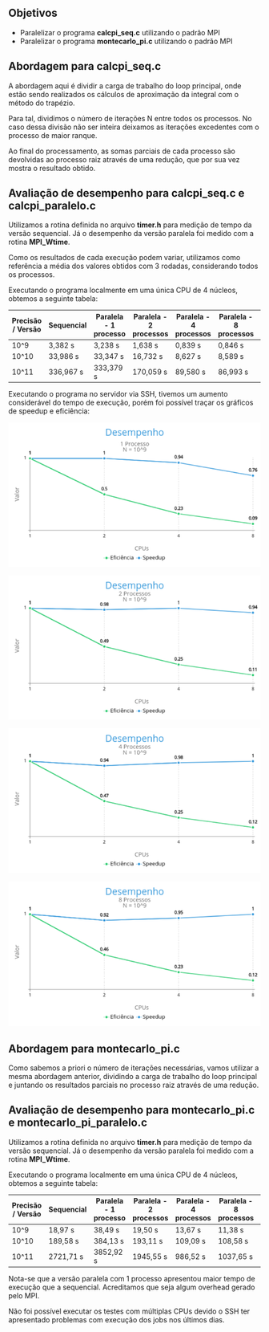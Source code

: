 ## Objetivos

- Paralelizar o programa **calcpi_seq.c** utilizando o padrão MPI
- Paralelizar o programa **montecarlo_pi.c** utilizando o padrão MPI

## Abordagem para calcpi_seq.c

A abordagem aqui é dividir a carga de trabalho do loop principal, onde estão sendo realizados os cálculos de aproximação da integral com o método do trapézio.

Para tal, dividimos o número de iterações N entre todos os processos. No caso dessa divisão não ser inteira deixamos as iterações excedentes com o processo de maior ranque.

Ao final do processamento, as somas parciais de cada processo são devolvidas ao processo raiz através de uma redução, que por sua vez mostra o resultado obtido.

## Avaliação de desempenho para calcpi_seq.c e calcpi_paralelo.c

Utilizamos a rotina definida no arquivo **timer.h** para medição de tempo da versão sequencial. Já o desempenho da versão paralela foi medido com a rotina **MPI_Wtime**.

Como os resultados de cada execução podem variar, utilizamos como referência a média dos valores obtidos com 3 rodadas, considerando todos os processos.

Executando o programa localmente em uma única CPU de 4 núcleos, obtemos a seguinte tabela:

| Precisão / Versão | Sequencial | Paralela - 1 processo | Paralela - 2 processos | Paralela - 4 processos | Paralela - 8 processos | Paralela - 12 processos | Paralela - 16 processos |
|-------------------|------------|-----------------------|------------------------|------------------------|------------------------|-------------------------|-------------------------|
| 10^9              | 3,382 s    | 3,238 s               | 1,638 s                | 0,839 s                | 0,846 s                | 0,824 s                 | 0,847 s                 |
| 10^10             | 33,986 s   | 33,347 s              | 16,732 s               | 8,627 s                | 8,589 s                | 8,776 s                 | 8,491 s                 |
| 10^11             | 336,967 s  | 333,379 s             | 170,059 s              | 89,580 s               | 86,993 s               | 86,485 s                | 87,040 s                |

Executando o programa no servidor via SSH, tivemos um aumento considerável do tempo de execução, porém foi possível traçar os gráficos de speedup e eficiência:

![](images/calcpi_1e9_1p.png)

![](images/calcpi_1e9_2p.png)

![](images/calcpi_1e9_4p.png)

![](images/calcpi_1e9_8p.png)

## Abordagem para montecarlo_pi.c

Como sabemos a priori o número de iterações necessárias, vamos utilizar a mesma abordagem anterior, dividindo a carga de trabalho do loop principal e juntando os resultados parciais no processo raiz através de uma redução.

## Avaliação de desempenho para montecarlo_pi.c e montecarlo_pi_paralelo.c

Utilizamos a rotina definida no arquivo **timer.h** para medição de tempo da versão sequencial. Já o desempenho da versão paralela foi medido com a rotina **MPI_Wtime**.

Executando o programa localmente em uma única CPU de 4 núcleos, obtemos a seguinte tabela:

| Precisão / Versão | Sequencial | Paralela - 1 processo | Paralela - 2 processos | Paralela - 4 processos | Paralela - 8 processos | Paralela - 12 processos | Paralela - 16 processos |
|-------------------|------------|-----------------------|------------------------|------------------------|------------------------|-------------------------|-------------------------|
| 10^9              | 18,97 s    | 38,49 s               | 19,50 s                | 13,67 s                | 11,38 s                | 11,34 s                 | 10,93 s                 |
| 10^10             | 189,58 s   | 384,13 s              | 193,11 s               | 109,09 s               | 108,58 s               | 114,98 s                | 110,45 s                |
| 10^11             | 2721,71 s  | 3852,92 s             | 1945,55 s              | 986,52 s               | 1037,65 s              | 1109,04 s               | 1063,41 s               |

Nota-se que a versão paralela com 1 processo apresentou maior tempo de execução que a sequencial. Acreditamos que seja algum overhead gerado pelo MPI.

Não foi possível executar os testes com múltiplas CPUs devido o SSH ter apresentado problemas com execução dos jobs nos últimos dias.
